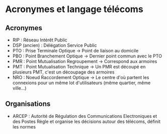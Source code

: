 # Acronymes et langage télécoms

## Acronymes

- RIP : Réseau Intérêt Public
- DSP (ancien) : Délégation Service Public
- PTO : Prise Terminale Optique -> Point de liaison au domicile
- PBO : Point Branchement Optique -> Dernier point commun avec le PTO
- PMR : Point Mutualisation Regroupement -> Correspond aux armoires
- PMT : Point Mutualisation Technique -> Un PMR est découpé en plusieurs PMT, c'est un découpage des armoires
- NRO : Noeud Raccordement Optique -> Le centre d'où partent les connexions pour un même lot d'utilisateurs (même quartier, même ville...)

## Organisations

- ARCEP : Autorité de Régulation des Communications Electroniques et des Postes 
Règle et organise les décisions autour des télécoms, définit les normes
